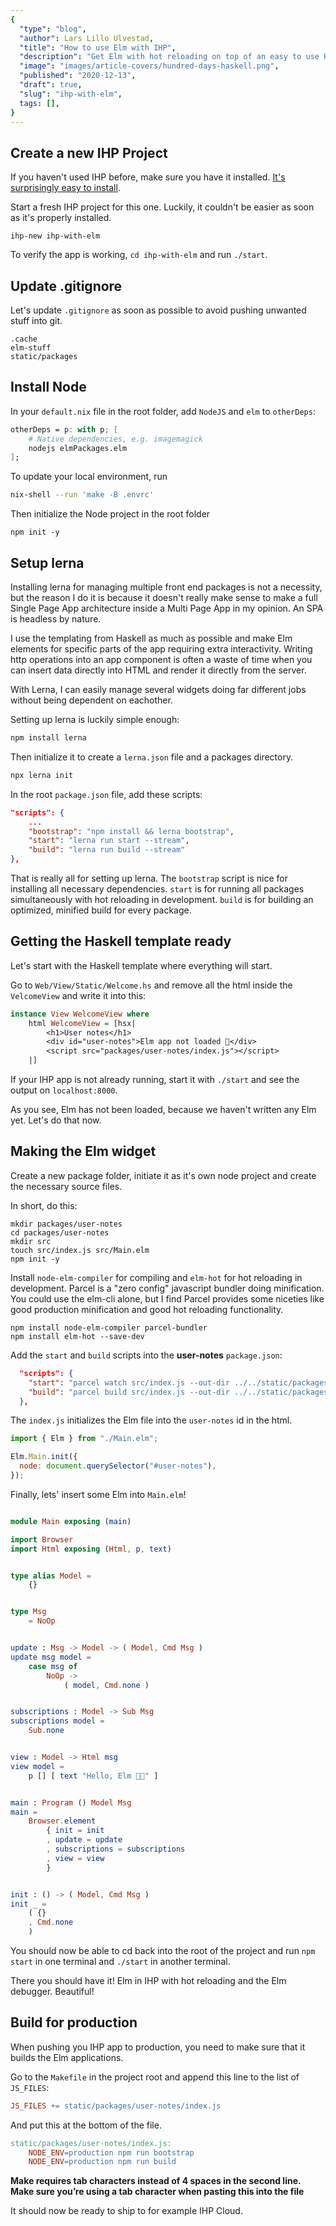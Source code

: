 ```yaml
---
{
  "type": "blog",
  "author": Lars Lillo Ulvestad,
  "title": "How to use Elm with IHP",
  "description": "Get Elm with hot reloading on top of an easy to use Haskell framework.",
  "image": "images/article-covers/hundred-days-haskell.png",
  "published": "2020-12-13",
  "draft": true,
  "slug": "ihp-with-elm",
  tags: [],
}
---
```



## Create a new IHP Project

If you haven't used IHP before, make sure you have it installed. [It's surprisingly easy to install](https://ihp.digitallyinduced.com/Guide/installation.html).

Start a fresh IHP project for this one. Luckily, it couldn't be easier as soon as it's properly installed.

```
ihp-new ihp-with-elm
```

To verify the app is working, `cd ihp-with-elm` and run `./start`.

## Update .gitignore

Let's update `.gitignore` as soon as possible to avoid pushing unwanted stuff into git.

```
.cache
elm-stuff
static/packages
```

## Install Node

In your `default.nix` file in the root folder, add `NodeJS` and `elm` to `otherDeps`:

```nix
otherDeps = p: with p; [
    # Native dependencies, e.g. imagemagick
    nodejs elmPackages.elm
];
```

To update your local environment, run

```bash
nix-shell --run 'make -B .envrc'
```

Then initialize the Node project in the root folder

```
npm init -y
```

## Setup lerna

Installing lerna for managing multiple front end packages is not a necessity, but the reason I do it is because it doesn't really make sense to make a full Single Page App architecture inside a Multi Page App in my opinion. An SPA is headless by nature.

I use the templating from Haskell as much as possible and make Elm elements for specific parts of the app requiring extra interactivity. Writing http operations into an app component is often a waste of time when you can insert data directly into HTML and render it directly from the server.

With Lerna, I can easily manage several widgets doing far different jobs without being dependent on eachother.

Setting up lerna is luckily simple enough:

```bash
npm install lerna

```

Then initialize it to create a `lerna.json` file and a packages directory.

```bash
npx lerna init
```

In the root `package.json` file, add these scripts:

```json
"scripts": {
    ... 
    "bootstrap": "npm install && lerna bootstrap",
    "start": "lerna run start --stream",
    "build": "lerna run build --stream"
},
```

That is really all for setting up lerna. The `bootstrap` script is nice for installing all necessary dependencies. `start` is for running all packages simultaneously with hot reloading in development. `build` is for building an optimized, minified build for every package.

## Getting the Haskell template ready

Let's start with the Haskell template where everything will start.

Go to `Web/View/Static/Welcome.hs` and remove all the html inside the `VelcomeView` and write it into this:

```hs
instance View WelcomeView where
    html WelcomeView = [hsx|
        <h1>User notes</h1>
        <div id="user-notes">Elm app not loaded 💩</div>
        <script src="packages/user-notes/index.js"></script>
    |]
```

If your IHP app is not already running, start it with `./start` and see the output on `localhost:8000`.

As you see, Elm has not been loaded, because we haven't written any Elm yet. Let's do that now.

## Making the Elm widget

Create a new package folder, initiate it as it's own node project and create the necessary source files.

In short, do this:

```
mkdir packages/user-notes
cd packages/user-notes
mkdir src
touch src/index.js src/Main.elm
npm init -y
```

Install `node-elm-compiler` for compiling and `elm-hot` for hot reloading in development. Parcel is a "zero config" javascript bundler doing minification. You could use the elm-cli alone, but I find Parcel provides some niceties like good production minification and good hot reloading functionality.

```
npm install node-elm-compiler parcel-bundler
npm install elm-hot --save-dev
```

Add the `start` and `build` scripts into the **user-notes** `package.json`:

```json
  "scripts": {
    "start": "parcel watch src/index.js --out-dir ../../static/packages/user-notes",
    "build": "parcel build src/index.js --out-dir ../../static/packages/user-notes"
  },
```

The `index.js` initializes the Elm file into the `user-notes` id in the html.

```javascript
import { Elm } from "./Main.elm";

Elm.Main.init({
  node: document.querySelector("#user-notes"),
});
```

Finally, lets' insert some Elm into `Main.elm`!

```elm

module Main exposing (main)

import Browser
import Html exposing (Html, p, text)


type alias Model =
    {}


type Msg
    = NoOp


update : Msg -> Model -> ( Model, Cmd Msg )
update msg model =
    case msg of
        NoOp ->
            ( model, Cmd.none )


subscriptions : Model -> Sub Msg
subscriptions model =
    Sub.none


view : Model -> Html msg
view model =
    p [] [ text "Hello, Elm 🌳🚀" ]


main : Program () Model Msg
main =
    Browser.element
        { init = init
        , update = update
        , subscriptions = subscriptions
        , view = view
        }


init : () -> ( Model, Cmd Msg )
init _ =
    ( {}
    , Cmd.none
    )
```

You should now be able to cd back into the root of the project and run `npm start` in one terminal and `./start` in another terminal.

There you should have it! Elm in IHP with hot reloading and the Elm debugger. Beautiful!

## Build for production

When pushing you IHP app to production, you need to make sure that it builds the Elm applications.

Go to the `Makefile` in the project root and append this line to the list of `JS_FILES`:

```Makefile
JS_FILES += static/packages/user-notes/index.js
```

And put this at the bottom of the file.

```Makefile
static/packages/user-notes/index.js:
	NODE_ENV=production npm run bootstrap
	NODE_ENV=production npm run build
```

**Make requires tab characters instead of 4 spaces in the second line. Make sure you’re using a tab character when pasting this into the file**

It should now be ready to ship to for example IHP Cloud.
